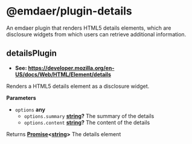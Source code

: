 <!--
  This file was generated by emdaer

  Its template can be found at .emdaer/README.emdaer.md
-->

# @emdaer/plugin-details

An emdaer plugin that renders HTML5 details elements, which are disclosure widgets from which users can retrieve additional information.

<!-- Generated by documentation.js. Update this documentation by updating the source code. -->

## detailsPlugin

-   **See: <https://developer.mozilla.org/en-US/docs/Web/HTML/Element/details>**

Renders a HTML5 details element as a disclosure widget.

**Parameters**

-   `options` **any** 
    -   `options.summary` **[string](https://developer.mozilla.org/en-US/docs/Web/JavaScript/Reference/Global_Objects/String)?** The summary of the details
    -   `options.content` **[string](https://developer.mozilla.org/en-US/docs/Web/JavaScript/Reference/Global_Objects/String)?** The content of the details

Returns **[Promise](https://developer.mozilla.org/en-US/docs/Web/JavaScript/Reference/Global_Objects/Promise)&lt;[string](https://developer.mozilla.org/en-US/docs/Web/JavaScript/Reference/Global_Objects/String)>** The details element

